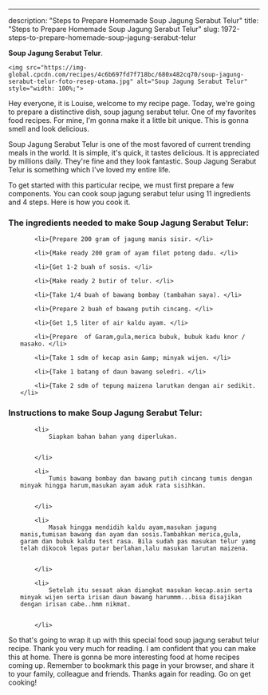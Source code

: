 ---
description: "Steps to Prepare Homemade Soup Jagung Serabut Telur"
title: "Steps to Prepare Homemade Soup Jagung Serabut Telur"
slug: 1972-steps-to-prepare-homemade-soup-jagung-serabut-telur

<p>
	<strong>Soup Jagung Serabut Telur</strong>. 
	
</p>
<p>
	
	<img src="https://img-global.cpcdn.com/recipes/4c6b697fd7f718bc/680x482cq70/soup-jagung-serabut-telur-foto-resep-utama.jpg" alt="Soup Jagung Serabut Telur" style="width: 100%;">
	
	
</p>
<p>
	Hey everyone, it is Louise, welcome to my recipe page. Today, we're going to prepare a distinctive dish, soup jagung serabut telur. One of my favorites food recipes. For mine, I'm gonna make it a little bit unique. This is gonna smell and look delicious.
</p>
	
<p>
	
</p>
<p>
	Soup Jagung Serabut Telur is one of the most favored of current trending meals in the world. It is simple, it's quick, it tastes delicious. It is appreciated by millions daily. They're fine and they look fantastic. Soup Jagung Serabut Telur is something which I've loved my entire life.
</p>

<p>
To get started with this particular recipe, we must first prepare a few components. You can cook soup jagung serabut telur using 11 ingredients and 4 steps. Here is how you cook it.
</p>

<h3>The ingredients needed to make Soup Jagung Serabut Telur:</h3>

<ol>
	
		<li>{Prepare 200 gram of jagung manis sisir. </li>
	
		<li>{Make ready 200 gram of ayam filet potong dadu. </li>
	
		<li>{Get 1-2 buah of sosis. </li>
	
		<li>{Make ready 2 butir of telur. </li>
	
		<li>{Take 1/4 buah of bawang bombay (tambahan saya). </li>
	
		<li>{Prepare 2 buah of bawang putih cincang. </li>
	
		<li>{Get 1,5 liter of air kaldu ayam. </li>
	
		<li>{Prepare  of Garam,gula,merica bubuk, bubuk kadu knor / masako. </li>
	
		<li>{Take 1 sdm of kecap asin &amp; minyak wijen. </li>
	
		<li>{Take 1 batang of daun bawang seledri. </li>
	
		<li>{Take 2 sdm of tepung maizena larutkan dengan air sedikit. </li>
	
</ol>
<p>
	
</p>

<h3>Instructions to make Soup Jagung Serabut Telur:</h3>

<ol>
	
		<li>
			Siapkan bahan bahan yang diperlukan.
			
			
		</li>
	
		<li>
			Tumis bawang bombay dan bawang putih cincang tumis dengan minyak hingga harum,masukan ayam aduk rata sisihkan.
			
			
		</li>
	
		<li>
			Masak hingga mendidih kaldu ayam,masukan jagung manis,tumisan bawang dan ayam dan sosis.Tambahkan merica,gula, garam dan bubuk kaldu test rasa. Bila sudah pas masukan telur yamg telah dikocok lepas putar berlahan,lalu masukan larutan maizena.
			
			
		</li>
	
		<li>
			Setelah itu sesaat akan diangkat masukan kecap.asin serta minyak wijen serta irisan daun bawang harummm...bisa disajikan dengan irisan cabe..hmm nikmat.
			
			
		</li>
	
</ol>

<p>
	
</p>

<p>
	So that's going to wrap it up with this special food soup jagung serabut telur recipe. Thank you very much for reading. I am confident that you can make this at home. There is gonna be more interesting food at home recipes coming up. Remember to bookmark this page in your browser, and share it to your family, colleague and friends. Thanks again for reading. Go on get cooking!
</p>
